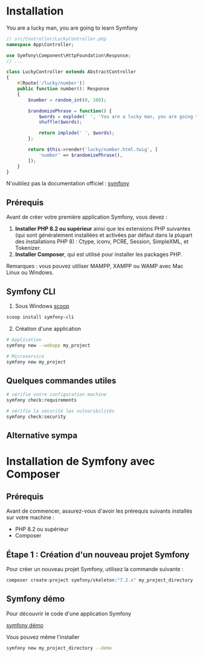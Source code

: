 # Installation

You are a lucky man, you are going to learn Symfony

```php
// src/Controller/LuckyController.php
namespace App\Controller;

use Symfony\Component\HttpFoundation\Response;
// ...

class LuckyController extends AbstractController
{
    #[Route('/lucky/number')]
    public function number(): Response
    {
        $number = random_int(0, 100);

        $randomizePhrase = function() {
            $words = explode(' ', 'You are a lucky man, you are going to learn Symfony');
            shuffle($words);

            return implode(' ', $words);
        };

        return $this->render('lucky/number.html.twig', [
            'number' => $randomizePhrase(),
        ]);
    }
}
```

N'oubliez pas la documentation officiel : [symfony](https://symfony.com/)

## Prérequis

Avant de créer votre première application Symfony, vous devez :

1. **Installer PHP 8.2 ou supérieur** ainsi que les extensions PHP suivantes (qui sont généralement installées et activées par défaut dans la plupart des installations PHP 8) : Ctype, iconv, PCRE, Session, SimpleXML, et Tokenizer.
2. **Installer Composer**, qui est utilisé pour installer les packages PHP.

Remarques :  vous pouvez utiliser MAMPP, XAMPP ou WAMP avec Mac Linux ou Windows.

## Symfony CLI

1. Sous Windows [scoop](https://scoop.sh/)

```sh
scoop install symfony-cli
```

2. Création d'une application

```sh
# Application
symfony new --webapp my_project

# Microservice
symfony new my_project
```

## Quelques commandes utiles

```sh
# vérifie votre configuration machine
symfony check:requirements

# vérifie la sécurité les vulnaribilités 
symfony check:security
```

## Alternative sympa 

# Installation de Symfony avec Composer

## Prérequis

Avant de commencer, assurez-vous d'avoir les prérequis suivants installés sur votre machine :

- PHP 8.2 ou supérieur
- Composer

## Étape 1 : Création d'un nouveau projet Symfony

Pour créer un nouveau projet Symfony, utilisez la commande suivante :

```sh
composer create-project symfony/skeleton:"7.2.x" my_project_directory
```

## Symfony démo 

Pour découvrir le code d'une application Symfony

[symfony démo](https://github.com/symfony/demo)

Vous pouvez même l'installer

```sh
symfony new my_project_directory --demo
```
